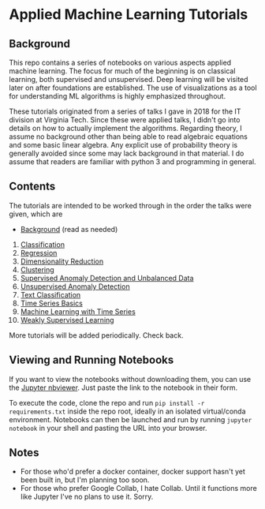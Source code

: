 # Applied Machine Learning Tutorials

## Background

This repo contains a series of notebooks on various aspects applied machine learning. The focus for much of the beginning is on classical learning, both supervised and unsupervised. Deep learning will be visited later on after foundations are established. The use of visualizations as a tool for understanding ML algorithms is highly emphasized throughout.

These tutorials originated from a series of talks I gave in 2018 for the IT division at Virginia Tech. Since these were applied talks, I didn't go into details on how to actually implement the algorithms. Regarding theory, I assume no background other than being able to read algebraic equations and some basic linear algebra. Any explicit use of probability theory is generally avoided since some may lack background in that material. I do assume that readers are familiar with python 3 and programming in general.

## Contents

The tutorials are intended to be worked through in the order the talks were given, which are
- [Background](https://github.com/rkingery/ml_tutorials/blob/master/resources/background.pdf) (read as needed)
1. [Classification](https://github.com/rkingery/ml_tutorials/blob/master/notebooks/classification.ipynb)
2. [Regression](https://github.com/rkingery/ml_tutorials/blob/master/notebooks/regression.ipynb)
3. [Dimensionality Reduction](https://github.com/rkingery/ml_tutorials/blob/master/notebooks/dimension_reduction.ipynb)
4. [Clustering](https://github.com/rkingery/ml_tutorials/blob/master/notebooks/clustering.ipynb)
5. [Supervised Anomaly Detection and Unbalanced Data](https://github.com/rkingery/ml_tutorials/blob/master/notebooks/supervised_anomalies.ipynb)
6. [Unsupervised Anomaly Detection](https://github.com/rkingery/ml_tutorials/blob/master/notebooks/unsupervised_anomalies.ipynb)
7. [Text Classification](https://github.com/rkingery/ml_tutorials/blob/master/notebooks/ml_with_text.ipynb)
8. [Time Series Basics](https://github.com/rkingery/ml_tutorials/blob/master/notebooks/time_series_basics.ipynb)
9. [Machine Learning with Time Series](https://github.com/rkingery/ml_tutorials/blob/master/notebooks/ml_time_series.ipynb)
10. [Weakly Supervised Learning](https://github.com/rkingery/ml_tutorials/blob/master/notebooks/weak_supervision.ipynb)

More tutorials will be added periodically. Check back.

## Viewing and Running Notebooks

If you want to view the notebooks without downloading them, you can use the [Jupyter nbviewer](https://nbviewer.jupyter.org/). Just paste the link to the notebook in their form. 

To execute the code, clone the repo and run `pip install -r requirements.txt` inside the repo root, ideally in an isolated virtual/conda environment. Notebooks can then be launched and run by running `jupyter notebook` in your shell and pasting the URL into your browser.

## Notes
- For those who'd prefer a docker container, docker support hasn't yet been built in, but I'm planning too soon.
- For those who prefer Google Collab, I hate Collab. Until it functions more like Jupyter I've no plans to use it. Sorry.
